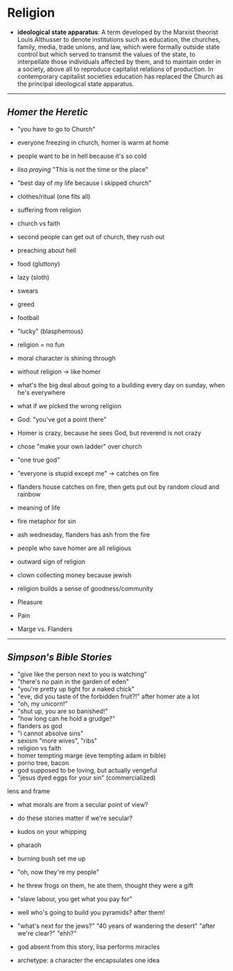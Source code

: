 # Religion

* **ideological state apparatus**: A term developed by the Marxist theorist Louis Althusser to denote institutions such as education, the churches, family, media, trade unions, and law, which were formally outside state control but which served to transmit the values of the state, to interpellate those individuals affected by them, and to maintain order in a society, above all to reproduce capitalist relations of production. In contemporary capitalist societies education has replaced the Church as the principal ideological state apparatus.

***

## _Homer the Heretic_

* "you have to go to Church"
* everyone freezing in church, homer is warm at home
* people want to be in hell because it's so cold
* *lisa praying* "This is not the time or the place"
* "best day of my life because i skipped church"
* clothes/ritual (one fits all)
* suffering from religion
* church vs faith
* second people can get out of church, they rush out
* preaching about hell

* food (gluttony)
* lazy (sloth)
* swears
* greed
* football
* "lucky" (blasphemous)

* religion = no fun
* moral character is shining through

* without religion -> like homer

* what's the big deal about going to a building every day on sunday, when he's everywhere
* what if we picked the wrong religion
* God: "you've got a point there"

* Homer is crazy, because he sees God, but reverend is not crazy
* chose "make your own ladder" over church

* "one true god"

* "everyone is stupid except me" -> catches on fire
* flanders house catches on fire, then gets put out by random cloud and rainbow
* meaning of life
* fire metaphor for sin
* ash wednesday, flanders has ash from the fire
* people who save homer are all religious
* outward sign of religion
* clown collecting money because jewish
* religion builds a sense of goodness/community

* Pleasure
* Pain
* Marge vs. Flanders

***

## _Simpson's Bible Stories_

* "give like the person next to you is watching"
* "there's no pain in the garden of eden"
* "you're pretty up tight for a naked chick"
* "eve, did you taste of the forbidden fruit?!" after homer ate a lot
* "oh, my unicorn!"
* "shut up, you are so banished!"
* "how long can he hold a grudge?"
* flanders as god
* "i cannot absolve sins"
* sexism "more wives", "ribs"
* religion vs faith
* homer tempting marge (eve tempting adam in bible)
* porno tree, bacon
* god supposed to be loving, but actually vengeful
* "jesus dyed eggs for your sin" (commercialized)

lens and frame

* what morals are from a secular point of view?
* do these stories matter if we're secular?

* kudos on your whipping
* pharaoh
* burning bush set me up
* "oh, now they're my people"
* he threw frogs on them, he ate them, thought they were a gift
* "slave labour, you get what you pay for"
* well who's going to build you pyramids? after them!
* "what's next for the jews?" "40 years of wandering the desert" "after we're clear?" "ehh?"

* god absent from this story, lisa performs miracles

* archetype: a character the encapsulates one idea